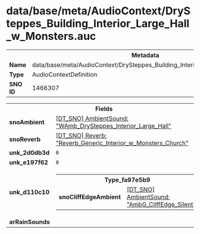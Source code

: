 <h1>data/base/meta/AudioContext/DrySteppes_Building_Interior_Large_Hall_w_Monsters.auc</h1><table><tr><th colspan="100%">Metadata</th></tr><tr><td><b>Name</b></td><td>data/base/meta/AudioContext/DrySteppes_Building_Interior_Large_Hall_w_Monsters.auc</td></tr><tr><td><b>Type</b></td><td>AudioContextDefinition</td></tr><tr><td><b>SNO ID</b></td><td>1466307</td></tr></table>

<table><tr><th colspan="100%">Fields</th></tr><tr><td><b>snoAmbient</b></td><td><a href="..\AmbientSound\WAmb_DrySteppes_Interior_Large_Hall.ams.md">[DT_SNO] AmbientSound: "WAmb_DrySteppes_Interior_Large_Hall"</a></td></tr><tr><td><b>snoReverb</b></td><td><a href="..\Reverb\Reverb_Generic_Interior_w_Monsters_Church.rev.md">[DT_SNO] Reverb: "Reverb_Generic_Interior_w_Monsters_Church"</a></td></tr><tr><td><b>unk_2d0db3d</b></td><td><code>0</code></td></tr><tr><td><b>unk_e197f62</b></td><td><code>0</code></td></tr><tr><td><b>unk_d110c10</b></td><td><table><tr><th colspan="100%">Type_fa97e5b9</th></tr><tr><td><b>snoCliffEdgeAmbient</b></td><td><a href="..\AmbientSound\AmbG_CliffEdge_Silent.ams.md">[DT_SNO] AmbientSound: "AmbG_CliffEdge_Silent"</a></td></tr></table>

</td></tr><tr><td><b>arRainSounds</b></td><td></td></tr></table>

